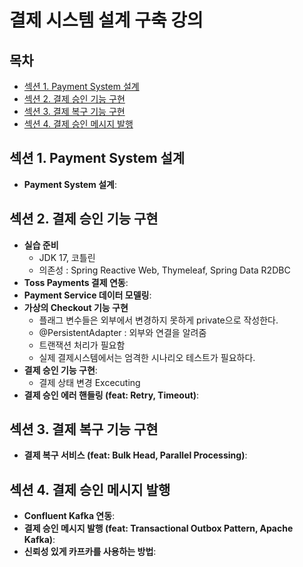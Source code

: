 # 결제 시스템 설계 구축 강의

## 목차

- [섹션 1. Payment System 설계](#섹션-1-payment-system-설계)
- [섹션 2. 결제 승인 기능 구현](#섹션-2-결제-승인-기능-구현)
- [섹션 3. 결제 복구 기능 구현](#섹션-3-결제-복구-기능-구현)
- [섹션 4. 결제 승인 메시지 발행](#섹션-4-결제-승인-메시지-발행)

## 섹션 1. Payment System 설계

- **Payment System 설계**:

## 섹션 2. 결제 승인 기능 구현

- **실습 준비**
  - JDK 17, 코틀린
  - 의존성 : Spring Reactive Web, Thymeleaf, Spring Data R2DBC
- **Toss Payments 결제 연동**:
- **Payment Service 데이터 모델링**:
- **가상의 Checkout 기능 구현**
  - 플래그 변수들은 외부에서 변경하지 못하게 private으로 작성한다.
  - @PersistentAdapter : 외부와 연결을 알려줌
  - 트랜잭션 처리가 필요함
  - 실제 결제시스템에서는 엄격한 시나리오 테스트가 필요하다.
- **결제 승인 기능 구현**:
  - 결제 상태 변경 Excecuting
- **결제 승인 에러 핸들링 (feat: Retry, Timeout)**:

## 섹션 3. 결제 복구 기능 구현

- **결제 복구 서비스 (feat: Bulk Head, Parallel Processing)**:

## 섹션 4. 결제 승인 메시지 발행

- **Confluent Kafka 연동**:
- **결제 승인 메시지 발행 (feat: Transactional Outbox Pattern, Apache Kafka)**:
- **신뢰성 있게 카프카를 사용하는 방법**:
